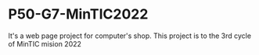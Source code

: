 # P50-G7-MinTIC2022
It's a web page project for computer's shop. This project is to the 3rd cycle of MinTIC mision 2022
